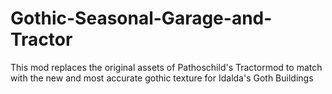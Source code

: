 # Gothic-Seasonal-Garage-and-Tractor
This mod replaces the original assets of Pathoschild's Tractormod to match with the new and most accurate gothic texture for Idalda's Goth Buildings 
